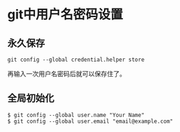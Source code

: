 # git中用户名密码设置

## 永久保存

```
git config --global credential.helper store
```


再输入一次用户名密码后就可以保存住了。

## 全局初始化

```
$ git config --global user.name "Your Name"
$ git config --global user.email "email@example.com"
```